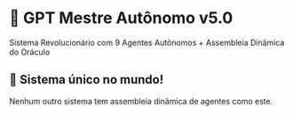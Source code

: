 # 🧠 GPT Mestre Autônomo v5.0

Sistema Revolucionário com 9 Agentes Autônomos + Assembleia Dinâmica do Oráculo

## 🚀 Sistema único no mundo!

Nenhum outro sistema tem assembleia dinâmica de agentes como este.